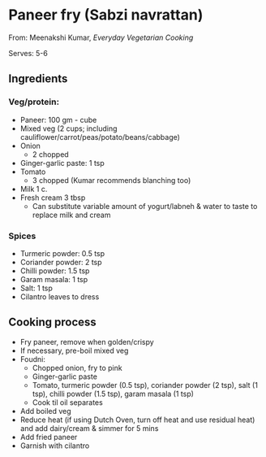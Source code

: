 # Paneer fry (Sabzi navrattan)

From: Meenakshi Kumar, *Everyday Vegetarian Cooking*

Serves: 5-6

## Ingredients

### Veg/protein:
* Paneer: 100 gm - cube
* Mixed veg (2 cups; including cauliflower/carrot/peas/potato/beans/cabbage)
* Onion
    + 2 chopped
* Ginger-garlic paste: 1 tsp
* Tomato
    + 3 chopped (Kumar recommends blanching too)
* Milk 1 c.
* Fresh cream 3 tbsp
    + Can substitute variable amount of yogurt/labneh & water to taste to replace milk and cream

### Spices

* Turmeric powder: 0.5 tsp
* Coriander powder: 2 tsp
* Chilli powder: 1.5 tsp
* Garam masala: 1 tsp
* Salt: 1 tsp
* Cilantro leaves to dress

## Cooking process

* Fry paneer, remove when golden/crispy
* If necessary, pre-boil mixed veg
* Foudni:
    + Chopped onion, fry to pink
    + Ginger-garlic paste
    + Tomato, turmeric powder (0.5 tsp), coriander powder (2 tsp), salt (1 tsp), chilli powder (1.5 tsp), garam masala (1 tsp)
    + Cook til oil separates
* Add boiled veg
* Reduce heat (if using Dutch Oven, turn off heat and use residual heat) and add dairy/cream & simmer for 5 mins
* Add fried paneer
* Garnish with cilantro
